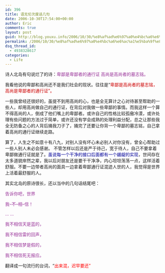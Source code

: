 ```yaml
---
id: 396
title: 语无伦次废话几句
date: 2006-10-30T17:54:00+00:00
author: Eric
comments: true
layout: post
guid: http://blog.youxu.info/2006/10/30/%e8%af%ad%e6%97%a0%e4%bc%a6%e6%ac%a1%e5%ba%9f%e8%af%9d%e5%87%a0%e5%8f%a5/
permalink: /2006/10/30/%e8%af%ad%e6%97%a0%e4%bc%a6%e6%ac%a1%e5%ba%9f%e8%af%9d%e5%87%a0%e5%8f%a5/
dsq_thread_id:
  - 4938328617
categories:
  - Life
---
```

诗人北岛有句说烂了的诗：<span style="color: rgb(153, 51, 153);">卑鄙是卑鄙者的通行证 高尚是高尚者的墓志铭。</span>
  
我看他说的卑鄙和高尚还不是我们社会的现状。往往是“<span style="color: rgb(204, 0, 0);">卑鄙是高尚者的墓志铭，高尚是卑鄙者的通行证”。</span>

一些我曾经还很好的，虽提不到用高尚的心，也是全无算计之心对待甚至帮助的一些人，却用高尚做自己的通行证，在背后对我做一些卑鄙的事情。而我这样一个算不得高尚的人，倒成了他们嘴上的卑鄙者。或许自己的性格比较孤傲冷漠，或许处理有些问题的方法过于简单，或许还没有学会成熟的处理利益分配，总之让那些我全无防备之心的人背后捅我刀子了，捅完了还要让你背一个卑鄙的墓志铭，自己拿着高尚的通行证继续走路。

算了，人生之不如意十有八九，对别人没有坏心未必别人对你没有，曾全心帮助过一些人别人未必会感谢。 不管怎样以后还是严于待己，宽于待人，自己不要拿着卑鄙做通行证就是了。<span style="color: rgb(0, 0, 153);">虽说每一个干净的接口后面都有一个龌龊的实现</span>，世间存在太多道貌岸然之辈，我以后对朋友还是要干干净净，内心坦坦荡荡一点，这样活着舒服。不要一边带者高尚的面具一边拿着卑鄙通行证混迹人世的人，我觉得是世界上活着最舒服的人。

其实北岛的原诗很长，还以当中的几句话结尾吧：

<span style="color: rgb(153, 51, 153);">告诉你吧，世界</span>
  
<span style="color: rgb(153, 51, 153);">我&#8211;不&#8211;相&#8211;信！</span>
  
<span style="color: rgb(153, 51, 153);">&#8230; &#8230;</span>
  
<span style="color: rgb(153, 51, 153);">我不相信天是蓝的，</span>
  
<span style="color: rgb(153, 51, 153);">我不相信雷的回声，</span>
  
<span style="color: rgb(153, 51, 153);">我不相信梦是假的，</span>
  
<span style="color: rgb(153, 51, 153);">我不相信死无报应。</span>

翻译成一句流行的台词，“<span style="color: rgb(255, 0, 0);">出来混，迟早要还”</span>